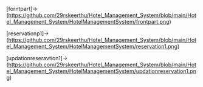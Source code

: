 [forntpart]->(https://github.com/29rskeerthu/Hotel_Management_System/blob/main/Hotel_Management_System/HotelManagementSystem/frontpart.png)

[reservationp1]->(https://github.com/29rskeerthu/Hotel_Management_System/blob/main/Hotel_Management_System/HotelManagementSystem/reservation1.png)

[updationreseravtion1]->(https://github.com/29rskeerthu/Hotel_Management_System/blob/main/Hotel_Management_System/HotelManagementSystem/updationreservation1.png)
